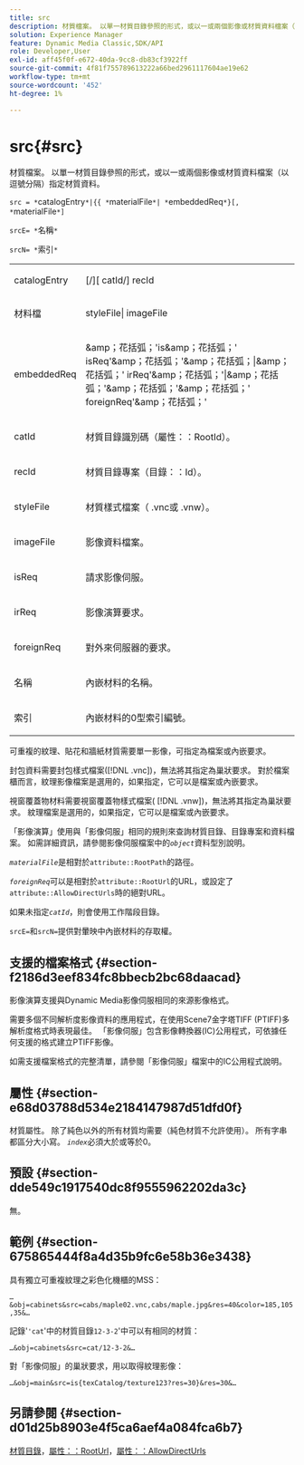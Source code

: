 ```yaml
---
title: src
description: 材質檔案。 以單一材質目錄參照的形式，或以一或兩個影像或材質資料檔案（以逗號分隔）指定材質資料。
solution: Experience Manager
feature: Dynamic Media Classic,SDK/API
role: Developer,User
exl-id: aff45f0f-e672-40da-9cc8-db83cf3922ff
source-git-commit: 4f81f755789613222a66bed2961117604ae19e62
workflow-type: tm+mt
source-wordcount: '452'
ht-degree: 1%

---
```


# src{#src}

材質檔案。 以單一材質目錄參照的形式，或以一或兩個影像或材質資料檔案（以逗號分隔）指定材質資料。

`src = *`catalogEntry`*|{{ *`materialFile`*| *`embeddedReq`*}[, *`materialFile`*]`

`srcE= *`名稱`*`

`srcN= *`索引`*`

<table id="simpletable_A64C4F084C0A4DDCA45A921D4BD7AAEA"> 
 <tr class="strow"> 
  <td class="stentry"> <p><span class="varname"> catalogEntry</span> </p></td> 
  <td class="stentry"> <p><span class="codeph">[/][<span class="varname"> catId</span>/]<span class="varname"> recId</span></span> </p></td> 
 </tr> 
 <tr class="strow"> 
  <td class="stentry"> <span class="varname">材料檔</span> </td> 
  <td class="stentry"> <p><span class="codeph"> <span class="varname"> styleFile</span>|<span class="varname"> imageFile</span></span> </p> </td> 
 </tr> 
 <tr class="strow"> 
  <td class="stentry"> <p><span class="varname"> embeddedReq</span> </p> </td> 
  <td class="stentry"> <p><span class="codeph">&amp;amp；花括弧；'is&amp;amp；花括弧；'<span class="varname"> isReq</span>'&amp;amp；花括弧；'&amp;amp；花括弧；|&amp;amp；花括弧；'<span class="varname"> irReq</span>'&amp;amp；花括弧；'|&amp;amp；花括弧；'&amp;amp；花括弧；'&amp;amp；花括弧；'<span class="varname"> foreignReq</span>'&amp;amp；花括弧；'</span> </p></td> 
 </tr> 
 <tr class="strow"> 
  <td class="stentry"> <p><span class="varname"> catId</span> </p></td> 
  <td class="stentry"> <p>材質目錄識別碼（<span class="codeph">屬性：：RootId</span>）。 </p></td> 
 </tr> 
 <tr class="strow"> 
  <td class="stentry"> <p><span class="varname"> recId</span> </p></td> 
  <td class="stentry"> <p>材質目錄專案（<span class="codeph">目錄：：Id</span>）。 </p></td> 
 </tr> 
 <tr class="strow"> 
  <td class="stentry"> <p><span class="varname"> styleFile</span> </p></td> 
  <td class="stentry"> <p>材質樣式檔案（<span class="filepath"> .vnc</span>或<span class="filepath"> .vnw</span>）。 </p></td> 
 </tr> 
 <tr class="strow"> 
  <td class="stentry"> <p><span class="varname"> imageFile</span> </p></td> 
  <td class="stentry"> <p>影像資料檔案。 </p></td> 
 </tr> 
 <tr class="strow"> 
  <td class="stentry"> <p><span class="varname"> isReq</span> </p></td> 
  <td class="stentry"> <p>請求影像伺服。 </p></td> 
 </tr> 
 <tr class="strow"> 
  <td class="stentry"> <p><span class="varname"> irReq</span> </p></td> 
  <td class="stentry"> <p>影像演算要求。 </p></td> 
 </tr> 
 <tr class="strow"> 
  <td class="stentry"> <p><span class="varname"> foreignReq</span> </p></td> 
  <td class="stentry"> <p>對外來伺服器的要求。 </p></td> 
 </tr> 
 <tr class="strow"> 
  <td class="stentry"> <p><span class="varname">名稱</span> </p></td> 
  <td class="stentry"> <p>內嵌材料的名稱。 </p></td> 
 </tr> 
 <tr class="strow"> 
  <td class="stentry"> <p><span class="varname">索引</span> </p></td> 
  <td class="stentry"> <p>內嵌材料的0型索引編號。 </p></td> 
 </tr> 
</table>

可重複的紋理、貼花和牆紙材質需要單一影像，可指定為檔案或內嵌要求。

封包資料需要封包樣式檔案([!DNL .vnc])，無法將其指定為巢狀要求。 對於檔案櫃而言，紋理影像檔案是選用的，如果指定，它可以是檔案或內嵌要求。

視窗覆蓋物材料需要視窗覆蓋物樣式檔案( [!DNL .vnw])，無法將其指定為巢狀要求。 紋理檔案是選用的，如果指定，它可以是檔案或內嵌要求。

「影像演算」使用與「影像伺服」相同的規則來查詢材質目錄、目錄專案和資料檔案。 如需詳細資訊，請參閱影像伺服檔案中的&#x200B;*`object`*&#x200B;資料型別說明。

*`materialFile`*&#x200B;是相對於`attribute::RootPath`的路徑。

*`foreignReq`*&#x200B;可以是相對於`attribute::RootUrl`的URL，或設定了`attribute::AllowDirectUrls`時的絕對URL。

如果未指定&#x200B;*`catId`*，則會使用工作階段目錄。

`srcE=`和`srcN=`提供對暈映中內嵌材料的存取權。

## 支援的檔案格式 {#section-f2186d3eef834fc8bbecb2bc68daacad}

影像演算支援與Dynamic Media影像伺服相同的來源影像格式。

需要多個不同解析度影像資料的應用程式，在使用Scene7金字塔TIFF (PTIFF)多解析度格式時表現最佳。 「影像伺服」包含影像轉換器(IC)公用程式，可依據任何支援的格式建立PTIFF影像。

如需支援檔案格式的完整清單，請參閱「影像伺服」檔案中的IC公用程式說明。

## 屬性 {#section-e68d03788d534e2184147987d51dfd0f}

材質屬性。 除了純色以外的所有材質均需要（純色材質不允許使用）。 所有字串都區分大小寫。 *`index`*&#x200B;必須大於或等於0。

## 預設 {#section-dde549c1917540dc8f9555962202da3c}

無。

## 範例 {#section-675865444f8a4d35b9fc6e58b36e3438}

具有獨立可重複紋理之彩色化機櫃的MSS：

`…&obj=cabinets&src=cabs/maple02.vnc,cabs/maple.jpg&res=40&color=185,105,35&…`

記錄&#39;`'cat`&#39;中的材質目錄`12-3-2`&#39;中可以有相同的材質：

`…&obj=cabinets&src=cat/12-3-2&…`

對「影像伺服」的巢狀要求，用以取得紋理影像：

`…&obj=main&src=is{texCatalog/texture123?res=30}&res=30&…`

## 另請參閱 {#section-d01d25b8903e4f5ca6aef4a084fca6b7}

[材質目錄](../../../../../ir-api/http-protocol/image-rendering-api-ref/c-ir-http-protocol-ref/c-ir-http-protocol-syntax-and-features/c-ir-http-material-catalogs/c-ir-http-material-catalogs.md#concept-772742c1688f420a88a56f5136ad1db2)，[屬性：：RootUrl](../../../../../ir-api/material-cat/image-rendering-api-ref/c-ir-material-catalog/c-ir-attributes-reference/r-ir-rooturl.md#reference-b8d706a573814802bd6794223cc78402)，[屬性：：AllowDirectUrls](../../../../../ir-api/material-cat/image-rendering-api-ref/c-ir-material-catalog/c-ir-attributes-reference/r-ir-allowdirecturls.md#reference-02000c0f3c494292bad8425d06268882)
